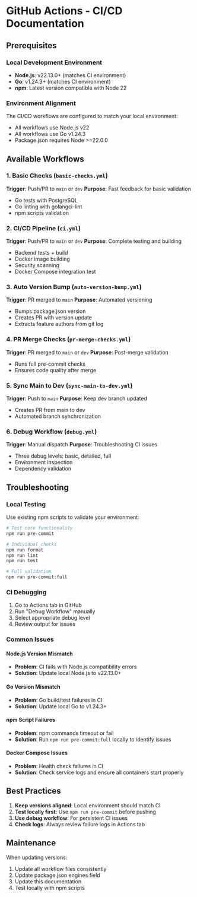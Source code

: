# GitHub Actions - CI/CD Documentation

## Prerequisites

### Local Development Environment
- **Node.js**: v22.13.0+ (matches CI environment)
- **Go**: v1.24.3+ (matches CI environment)
- **npm**: Latest version compatible with Node 22

### Environment Alignment
The CI/CD workflows are configured to match your local environment:
- All workflows use Node.js v22
- All workflows use Go v1.24.3
- Package.json requires Node >=22.0.0

## Available Workflows

### 1. Basic Checks (`basic-checks.yml`)
**Trigger**: Push/PR to `main` or `dev`
**Purpose**: Fast feedback for basic validation
- Go tests with PostgreSQL
- Go linting with golangci-lint
- npm scripts validation

### 2. CI/CD Pipeline (`ci.yml`)
**Trigger**: Push/PR to `main` or `dev`
**Purpose**: Complete testing and building
- Backend tests + build
- Docker image building
- Security scanning
- Docker Compose integration test

### 3. Auto Version Bump (`auto-version-bump.yml`)
**Trigger**: PR merged to `main`
**Purpose**: Automated versioning
- Bumps package.json version
- Creates PR with version update
- Extracts feature authors from git log

### 4. PR Merge Checks (`pr-merge-checks.yml`)
**Trigger**: PR merged to `main` or `dev`
**Purpose**: Post-merge validation
- Runs full pre-commit checks
- Ensures code quality after merge

### 5. Sync Main to Dev (`sync-main-to-dev.yml`)
**Trigger**: Push to `main`
**Purpose**: Keep dev branch updated
- Creates PR from main to dev
- Automated branch synchronization

### 6. Debug Workflow (`debug.yml`)
**Trigger**: Manual dispatch
**Purpose**: Troubleshooting CI issues
- Three debug levels: basic, detailed, full
- Environment inspection
- Dependency validation

## Troubleshooting

### Local Testing
Use existing npm scripts to validate your environment:
```bash
# Test core functionality
npm run pre-commit

# Individual checks
npm run format
npm run lint
npm run test

# Full validation
npm run pre-commit:full
```

### CI Debugging
1. Go to Actions tab in GitHub
2. Run "Debug Workflow" manually
3. Select appropriate debug level
4. Review output for issues

### Common Issues

#### Node.js Version Mismatch
- **Problem**: CI fails with Node.js compatibility errors
- **Solution**: Update local Node.js to v22.13.0+

#### Go Version Mismatch
- **Problem**: Go build/test failures in CI
- **Solution**: Update local Go to v1.24.3+

#### npm Script Failures
- **Problem**: npm commands timeout or fail
- **Solution**: Run `npm run pre-commit:full` locally to identify issues

#### Docker Compose Issues
- **Problem**: Health check failures in CI
- **Solution**: Check service logs and ensure all containers start properly

## Best Practices

1. **Keep versions aligned**: Local environment should match CI
2. **Test locally first**: Use `npm run pre-commit` before pushing
3. **Use debug workflow**: For persistent CI issues
4. **Check logs**: Always review failure logs in Actions tab

## Maintenance

When updating versions:
1. Update all workflow files consistently
2. Update package.json engines field
3. Update this documentation
4. Test locally with npm scripts
